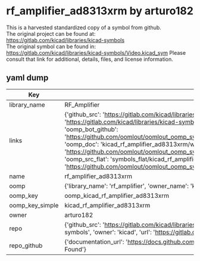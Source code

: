 # rf_amplifier_ad8313xrm by arturo182  
This is a harvested standardized copy of a symbol from github.  
The original project can be found at:  
https://gitlab.com/kicad/libraries/kicad-symbols  
The original symbol can be found in:
https://gitlab.com/kicad/libraries/kicad-symbols/Video.kicad_sym
Please consult that link for additional, details, files, and license information.  
## yaml dump  
| Key | Value |  
| --- | --- |  
| library_name | RF_Amplifier |  
| links | {'github_src': 'https://gitlab.com/kicad/libraries/kicad-symbols/Video.kicad_sym', 'github_src_repo': 'https://gitlab.com/kicad/libraries/kicad-symbols', 'oomp_bot': 'kicad_rf_amplifier_ad8313xrm/working', 'oomp_bot_github': 'https://github.com/oomlout/oomlout_oomp_symbol_bot/tree/main/kicad_rf_amplifier_ad8313xrm/working', 'oomp_doc': 'kicad_rf_amplifier_ad8313xrm/working', 'oomp_doc_github': 'https://github.com/oomlout/oomlout_oomp_symbol_doc/tree/main/kicad_rf_amplifier_ad8313xrm/working', 'oomp_src_flat': 'symbols_flat/kicad_rf_amplifier_ad8313xrm/working', 'oomp_src_flat_github': 'https://github.com/oomlout/oomlout_oomp_symbol_src/tree/main/kicad_rf_amplifier_ad8313xrm/working'} |  
| name | rf_amplifier_ad8313xrm |  
| oomp | {'library_name': 'rf_amplifier', 'owner_name': 'kicad', 'symbol_name': 'rf_amplifier_ad8313xrm'} |  
| oomp_key | oomp_kicad_rf_amplifier_ad8313xrm |  
| oomp_key_simple | kicad_rf_amplifier_ad8313xrm |  
| owner | arturo182 |  
| repo | {'github_src': 'https://gitlab.com/kicad/libraries/kicad-symbols/Video.kicad_sym', 'name': 'libraries/kicad-symbols', 'owner': 'kicad', 'url': 'https://gitlab.com/kicad/libraries/kicad-symbols'} |  
| repo_github | {'documentation_url': 'https://docs.github.com/rest/repos/repos#get-a-repository', 'message': 'Not Found'} |  

